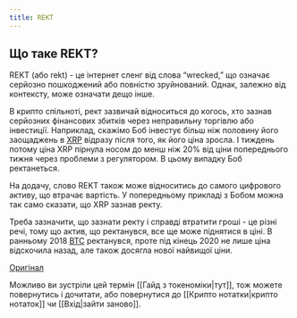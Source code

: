 ```yaml
---
title: REKT
---
```


## Що таке REKT?

REKT (або rekt) - це інтернет сленг від слова “wrecked,” що означає серйозно пошкоджений або повністю зруйнований. Однак, залежно від контексту, може означати дещо інше.

В крипто спільноті, рект зазвичай відноситься до когось, хто зазнав серйозних фінансових збитків через неправильну торгівлю або інвестиції. 
Наприклад, скажімо Боб інвестує більш ніж половину його заощаджень в [XRP](https://coinmarketcap.com/currencies/xrp/) відразу після того, як його ціна зросла. І тиждень потому ціна XRP пірнула носом до менш ніж 20% від ціни попереднього тижня через проблеми з регулятором. В цьому випадку Боб ректанеться.

На додачу, слово REKT також може відноситись до самого цифрового активу, що втрачає вартість. У попередньому прикладі з Бобом можна так само сказати, що XRP зазнав ректу.

Треба зазначити, що зазнати ректу і справді втратити гроші - це різні речі, тому що актив, що ректанувся, все ще може піднятися в ціні. В ранньому 2018 [BTC](https://coinmarketcap.com/currencies/bitcoin/) ректанувся, проте під кінець 2020 не лише ціна відскочила назад, але також досягла нової найвищої ціни.

[Оригінал](https://coinmarketcap.com/alexandria/glossary/rekt)

Можливо ви зустріли цей термін [[Гайд з токеноміки|тут]], тож можете повернутись і дочитати, або повернутися до [[Крипто нотатки|крипто нотаток]] чи [[Вхід|зайти заново]].